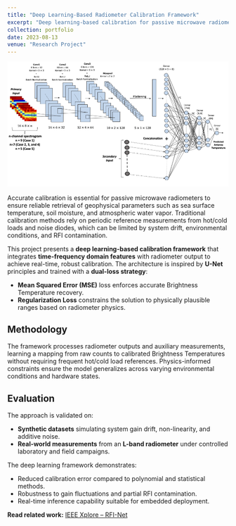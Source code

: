 ```yaml
---
title: "Deep Learning-Based Radiometer Calibration Framework"
excerpt: "Deep learning-based calibration for passive microwave radiometers using physics-informed architectures<br/><img src='/images/DL_framework_cal.png'>"
collection: portfolio
date: 2023-08-13
venue: "Research Project"
---
```


![Calibration Framework](/images/DL_framework_cal.png)

Accurate calibration is essential for passive microwave radiometers to ensure reliable retrieval of geophysical parameters such as sea surface temperature, soil moisture, and atmospheric water vapor. Traditional calibration methods rely on periodic reference measurements from hot/cold loads and noise diodes, which can be limited by system drift, environmental conditions, and RFI contamination.

This project presents a **deep learning-based calibration framework** that integrates **time-frequency domain features** with radiometer output to achieve real-time, robust calibration. The architecture is inspired by **U-Net** principles and trained with a **dual-loss strategy**:

- **Mean Squared Error (MSE)** loss enforces accurate Brightness Temperature recovery.
- **Regularization Loss** constrains the solution to physically plausible ranges based on radiometer physics.

## Methodology

The framework processes radiometer outputs and auxiliary measurements, learning a mapping from raw counts to calibrated Brightness Temperatures without requiring frequent hot/cold load references. Physics-informed constraints ensure the model generalizes across varying environmental conditions and hardware states.

## Evaluation

The approach is validated on:

- **Synthetic datasets** simulating system gain drift, non-linearity, and additive noise.
- **Real-world measurements** from an **L-band radiometer** under controlled laboratory and field campaigns.

The deep learning framework demonstrates:

- Reduced calibration error compared to polynomial and statistical methods.
- Robustness to gain fluctuations and partial RFI contamination.
- Real-time inference capability suitable for embedded deployment.

**Read related work:** [IEEE Xplore – RFI-Net](https://ieeexplore.ieee.org/abstract/document/10318952)
